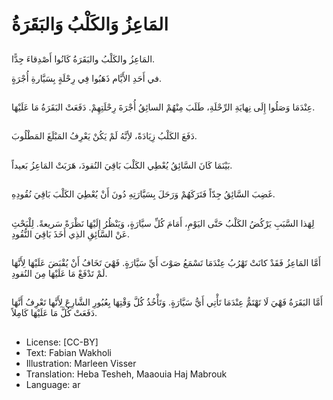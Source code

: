 
# المَاعِزُ وَالكَلْبُ وَالبَقَرَةُ

##
المَاعِزُ والكَلْبُ والبَقَرَةُ كَانُوا أَصْدِقاءَ جِدًّا.

في أَحَدِ الأَيَّام ذَهَبُوا فِي رِحْلَةٍ بِسَيَّارةِ أُجْرَةٍ.

##
عِنْدَمَا وَصَلُوا إِلَى نِهايَةِ الرِّحْلَةِ، طَلَبَ مِنْهُمْ السائِقُ أُجْرَةَ رِحْلَتِهِمْ.
دَفَعَتْ البَقَرَةُ مَا عَلَيْهَا.

##
دَفَعَ الكَلْبُ زِيَادَةً، لأِنَّهُ لَمْ يَكُنْ يَعْرِفُ المَبْلَغَ المَطْلُوبَ.

##
بَيْنَمَا كَانَ السَّائِقُ يُعْطِي الكَلْبَ بَاقِيَ النُقودَ، هَرَبَتْ المَاعِزُ بَعيداً.

##
غَضِبَ السَّائِقُ جِدّاً فَتَرَكَهُمْ وَرَحَلَ بِسَيَّارَتِهِ دُونَ أَنْ يُعْطِيَ الكَلْبَ بَاقِيَ نُقُودِهِ.

##
لِهَذا السَّبَبِ يَرْكُضُ الكَلْبُ حَتَّى اليَوْمِ، أَمَامَ كُلِّ سيَّارَةٍ، وَيَنْظُرُ إِلَيْهَا نَظْرَةً سَريعةً.
لِلْبَحْثِ عَنْ السَّائِقِ الذِي أَخَذَ بَاقِيَ النُّقُودِ.

##
أَمَّا المَاعِزُ فَقَدْ كانَتْ تَهْرُبُ عِنْدَمَا تَسْمَعُ صَوْتَ أَيِّ سَيَّارَةٍ.
فَهْيَ تَخَافُ أَنْ يُقْبَضَ عَلَيْهَا لِأَنَّهَا لَمْ تَدْفَعْ مَا عَلَيْهَا مِنَ النُقودِ.

##
أَمَّا البَقَرَةُ فَهْيَ لَا تَهْتَمُّ عِنْدَمَا تَأْتِي أَيُّ سَيَّارَةٍ.
وَتَأْخُذُ كُلَّ وَقْتِهَا بِعُبُورِ الشَّارِعَ لِأَنَّها تَعْرِفُ أَنَّهَا دَفَعَتْ كُلَّ مَا عَلَيْهَا كَامِلاً.

##
* License: [CC-BY]
* Text: Fabian Wakholi
* Illustration: Marleen Visser
* Translation: Heba Tesheh, Maaouia Haj Mabrouk
* Language: ar
